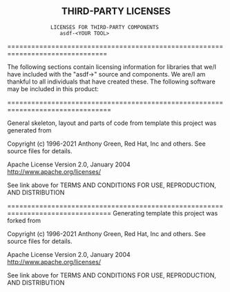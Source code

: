 <h2 align="center">THIRD-PARTY LICENSES</h2>
<!--  TODO: review and adopt the content -->

                  LICENSES FOR THIRD-PARTY COMPONENTS
                     asdf-<YOUR TOOL>

===============================================================================

The following sections contain licensing information for libraries that we/I have
included with the "asdf-<YOUR TOOL>>" source and components. 
We are/I am thankful to all individuals that have created these.
The following software may be included in this product:

================================================================================

General skeleton, layout and parts of code from template this project was generated from

Copyright (c) 1996-2021  Anthony Green, Red Hat, Inc and others.
See source files for details.

Apache License
Version 2.0, January 2004
http://www.apache.org/licenses/

See link above for TERMS AND CONDITIONS FOR USE, REPRODUCTION, AND DISTRIBUTION

================================================================================
Generating template this project was forked from

Copyright (c) 1996-2021  Anthony Green, Red Hat, Inc and others.
See source files for details.

Apache License
Version 2.0, January 2004
http://www.apache.org/licenses/

See link above for TERMS AND CONDITIONS FOR USE, REPRODUCTION, AND DISTRIBUTION